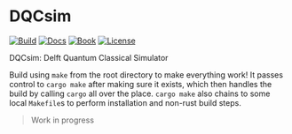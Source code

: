 # DQCsim

[![Build](https://img.shields.io/travis/com/mbrobbel/dqcsim-rs.svg?style=flat-square)](https://travis-ci.com/mbrobbel/dqcsim-rs)
[![Docs](https://img.shields.io/badge/docs--brightgreen.svg?style=flat-square)](https://mbrobbel.github.io/dqcsim-rs/doc_/dqcsim/)
[![Book](https://img.shields.io/badge/book--brightgreen.svg?style=flat-square)](https://mbrobbel.github.io/dqcsim-rs/)
[![License](https://img.shields.io/badge/license-Apache--2.0-blue.svg?style=flat-square)](https://github.com/mbrobbel/dqcsim-rs/blob/master/LICENSE)

DQCsim: Delft Quantum Classical Simulator

Build using `make` from the root directory to make everything work! It passes control to `cargo make` after making sure it exists, which then handles the build by calling `cargo` all over the place. `cargo make` also chains to some local `Makefile`s to perform installation and non-rust build steps.

> Work in progress
